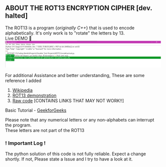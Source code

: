 ## ABOUT THE ROT13 ENCRYPTION CIPHER [dev. halted]
The ROT13 is a program {<i>originally C++</i>} that is used to encode alphabetically. It's only work is to "rotate" the letters by 13.</br>
Live DEMO 🔽
![Alt Text](https://github.com/Code-Blender-7/Small_Projects__01/blob/main/ROT13%20Encode/Images_for_ReadME.md/Screenshot%202021-02-24%20215938.png?raw=true)

For additional Assistance and better understanding, These are some reference I added
1. [Wikipedia](https://en.m.wikipedia.org/wiki/ROT13)
2. [ROT13 demonstration](https://rot13.com/)
3. [Raw code](https://people.math.sc.edu/Burkardt/cpp_src/rot13/rot13.html) [CONTAINS LINKS THAT MAY NOT WORK!!] 

Basic Tutorial - [GeekforGeeks](https://www.geeksforgeeks.org/rot13-cipher/)

Please note that any numerical letters or any non-alphabets can interrupt the program.</br>
These letters are not part of the ROT13


<h3><b>! Important Log !</b></h3>
The python solution of this code is not fully reliable. 
Expect a change shortly.
If not, Please state a Issue and I try to have a look at it.

